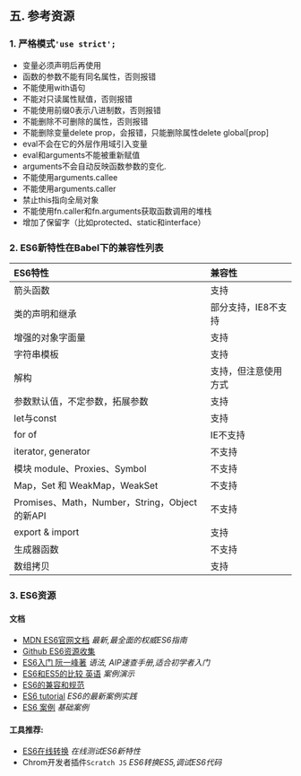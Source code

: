 ## 五. 参考资源

### 1. 严格模式`'use strict';`

* 变量必须声明后再使用
* 函数的参数不能有同名属性，否则报错
* 不能使用with语句
* 不能对只读属性赋值，否则报错
* 不能使用前缀0表示八进制数，否则报错
* 不能删除不可删除的属性，否则报错
* 不能删除变量delete prop，会报错，只能删除属性delete global\[prop\]
* eval不会在它的外层作用域引入变量
* eval和arguments不能被重新赋值
* arguments不会自动反映函数参数的变化.
* 不能使用arguments.callee
* 不能使用arguments.caller
* 禁止this指向全局对象
* 不能使用fn.caller和fn.arguments获取函数调用的堆栈
* 增加了保留字（比如protected、static和interface）

### 2. ES6新特性在Babel下的兼容性列表

| ES6特性 | 兼容性 |
| :--- | :--- |
| 箭头函数 | 支持 |
| 类的声明和继承 | 部分支持，IE8不支持 |
| 增强的对象字面量 | 支持 |
| 字符串模板 | 支持 |
| 解构 | 支持，但注意使用方式 |
| 参数默认值，不定参数，拓展参数 | 支持 |
| let与const | 支持 |
| for of | IE不支持 |
| iterator, generator | 不支持 |
| 模块 module、Proxies、Symbol | 不支持 |
| Map，Set 和 WeakMap，WeakSet | 不支持 |
| Promises、Math，Number，String，Object 的新API | 不支持 |
| export & import | 支持 |
| 生成器函数 | 不支持 |
| 数组拷贝 | 支持 |

### 3. ES6资源

#### 文档

* [MDN ES6官网文档](https://developer.mozilla.org/zh-CN/docs/Web/JavaScript) _最新,最全面的权威ES6指南_
* [Github ES6资源收集](https://github.com/ericdouglas/ES6-Learning)
* [ES6入门 阮一峰著](http://es6.ruanyifeng.com/) _语法, AIP速查手册,适合初学者入门_
* [ES6和ES5的比较 英语](http://es6-features.org/#SpreadOperator) _案例演示_
* [ES6的兼容和规范](http://imweb.io/topic/561f9352883ae3ed25e400f5)
* [ES6 tutorial](http://ccoenraets.github.io/es6-tutorial/)
  _ES6的最新案例实践_
* [ES6 案例](http://qnimate.com/post-series/ecmascript-6-complete-tutorial/) _基础案例_

#### 工具推荐:

* [ES6在线转换](http://babeljs.cn/repl/) _在线测试ES6新特性_
* Chrom开发者插件`Scratch JS`   _ES6转换ES5,调试ES6代码_



